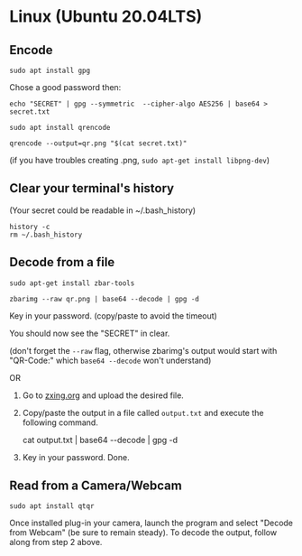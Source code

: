 # Linux (Ubuntu 20.04LTS)

## Encode

	sudo apt install gpg

Chose a good password then:

	echo "SECRET" | gpg --symmetric  --cipher-algo AES256 | base64 > secret.txt

    sudo apt install qrencode

    qrencode --output=qr.png "$(cat secret.txt)"

(if you have troubles creating .png, `sudo apt-get install libpng-dev`)

## Clear your terminal's history

(Your secret could be readable in ~/.bash_history)

    history -c
    rm ~/.bash_history

## Decode from a file

    sudo apt-get install zbar-tools

    zbarimg --raw qr.png | base64 --decode | gpg -d

Key in your password. (copy/paste to avoid the timeout)

You should now see the "SECRET" in clear.

(don't forget the `--raw` flag, otherwise zbarimg's output would start with "QR-Code:" which `base64 --decode` won't understand)

OR

1. Go to [zxing.org](https://zxing.org/w/decode.jspx) and upload the desired file.

2. Copy/paste the output in a file called `output.txt` and execute the following command.

    cat output.txt | base64 --decode | gpg -d
3. Key in your password. Done.

## Read from a Camera/Webcam

    sudo apt install qtqr

Once installed plug-in your camera, launch the program and select "Decode from Webcam" (be sure to remain steady). To decode the output, follow along from step 2 above.
